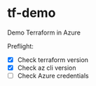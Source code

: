 # tf-demo

Demo Terraform in Azure

Preflight: 
- [x] Check terraform version 
- [x] Check az cli version 
- [ ] Check Azure credentials